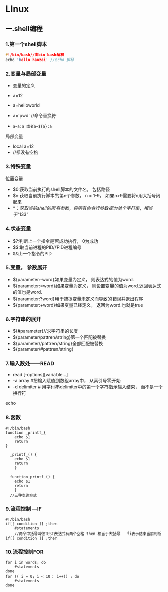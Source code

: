 #  LInux

##  一.shell编程

### 1.第一个shell脚本 

~~~ c
#!/bin/bash//由bin bash解释
echo 'hello haozei' //echo 解释
~~~

###  2.变量与局部变量

* 变量的定义

* a=12

*  a=helloworld 

* a='pwd' //命令替换符

* ~~~
  a=a:a 或者a=${a}:a
  ~~~

局部变量

* local a=12
* //都没有空格

###  3.特殊变量

位置变量

* $0:获取当前执行的shell脚本的文件名， 包括路径
* $n:获取当前执行脚本的第n个参数， n = 1-9， 如果n>9需要将n用大括号阔起来
* $*：获取当前shell的所有参数， 将所有命令行参数视为单个字符串， 相当于“$1$3$3”

###  4.状态变量

* $?:判断上一个指令是否成功执行， 0为成功
* $$:取当前进程的PID//PID进程编号
* &!:山一个指令的PID

###  5.变量， 参数展开

* ${parameter:-word}如果变量为定义， 则表达式的值为word.
* ${parameter:=word}如果变量为定义， 则设置变量的值为word.返回表达式的值也是word.
* ${parameter:?word}用于捕捉变量未定义而导致的错误并退出程序
* ${parameter:+word}如果变量已经定义， 返回为word.也就是true

###  6.字符串的展开

* ${#parameter}//求字符串的长度
* ${parameter/pattren/string}第一个匹配被替换
* ${parameter//pattren/string}全部匹配被替换
* ${parameter/#pattren/string}

###  7.输入数处——READ

* read [-options][variable...]
* -a array #把输入赋值到数组array中， 从索引号零开始
* -d delimiter # 用字付串delimiter中的第一个字符指示输入结束， 而不是一个换行符

echo 

###  8.函数

~~~visual basic
#!/bin/bash
function _printf_{
	echo $1
	return
}

  _printf_() {
    echo $1
    return 
    }
  
  function_printf_() {
    echo $1
    return
    }
  //三种表达方式
~~~

###  9.流程控制 —IF

~~~
#!/bin/bash
if[[ condition ]] ;then
	#statements
	//两个中括号叫做TEST表达式有两个空格 then 相当于大括号   fi表示结束当前判断
if[[ condition ]] ;then
~~~

###  10.流程控制FOR

~~~
for i in words; do
	#statements
done
for (( i = 0; i < 10； i++)) ; do
	#statements
done
~~~







